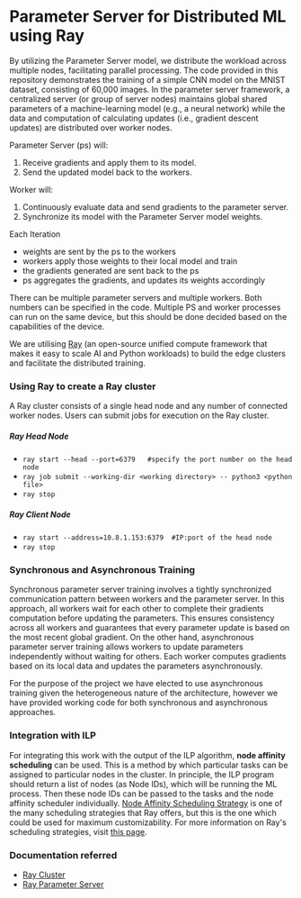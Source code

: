 # Parameter Server for Distributed ML using Ray
By utilizing the Parameter Server model, we distribute the workload across multiple nodes, facilitating parallel processing. The code provided in this repository demonstrates the training of a simple CNN model on the MNIST dataset, consisting of 60,000 images. In the parameter server framework, a centralized server (or group of server nodes) maintains global shared parameters of a machine-learning model (e.g., a neural network) while the data and computation of calculating updates (i.e., gradient descent updates) are distributed over worker nodes.

Parameter Server (ps) will: 
  1.  Receive gradients and apply them to its model.
  2.  Send the updated model back to the workers.

Worker will: 
  1. Continuously evaluate data and send gradients to the parameter server.
  2. Synchronize its model with the Parameter Server model weights.

Each Iteration
- weights are sent by the ps to the workers
- workers apply those weights to their local model and train
- the gradients generated are sent back to the ps
- ps aggregates the gradients, and updates its weights accordingly

There can be multiple parameter servers and multiple workers. Both numbers can be specified in the code. Multiple PS and worker processes can run on the same device, but this should be done decided based on the capabilities of the device. 

We are utilising [Ray](https://docs.ray.io/en/latest/) (an open-source unified compute framework that makes it easy to scale AI and Python workloads) to build the edge clusters and facilitate the distributed training.

### Using Ray to create a Ray cluster
A Ray cluster consists of a single head node and any number of connected worker nodes. Users can submit jobs for execution on the Ray cluster.

##### Ray Head Node
- `ray start --head --port=6379   #specify the port number on the head node`
- `ray job submit --working-dir <working directory> -- python3 <python file>`
- `ray stop`

##### Ray Client Node
- `ray start --address=10.8.1.153:6379  #IP:port of the head node`
- `ray stop`

### Synchronous and Asynchronous Training
Synchronous parameter server training involves a tightly synchronized communication pattern between workers and the parameter server. In this approach, all workers wait for each other to complete their gradients computation before updating the parameters. This ensures consistency across all workers and guarantees that every parameter update is based on the most recent global gradient. On the other hand, asynchronous parameter server training allows workers to update parameters independently without waiting for others. Each worker computes gradients based on its local data and updates the parameters asynchronously. 

For the purpose of the project we have elected to use asynchronous training given the heterogeneous nature of the architecture, however we have provided working code for both synchronous and asynchronous approaches.

### Integration with ILP
For integrating this work with the output of the ILP algorithm, **node affinity scheduling** can be used. This is a method by which particular tasks can be assigned to particular nodes in the cluster. In principle, the ILP program should return a list of nodes (as Node IDs), which will be running the ML process. Then these node IDs can be passed to the tasks and the node affinity scheduler individually. [Node Affinity Scheduling Strategy](https://docs.ray.io/en/latest/ray-core/api/doc/ray.util.scheduling_strategies.NodeAffinitySchedulingStrategy.html) is one of the many scheduling strategies that Ray offers, but this is the one which could be used for maximum customizability. For more information on Ray's scheduling strategies, visit [this page](https://docs.ray.io/en/latest/ray-core/scheduling/index.html).

### Documentation referred
- [Ray Cluster](https://docs.ray.io/en/latest/cluster/key-concepts.html#cluster-key-concepts)
- [Ray Parameter Server](https://docs.ray.io/en/latest/ray-core/examples/plot_parameter_server.html)
